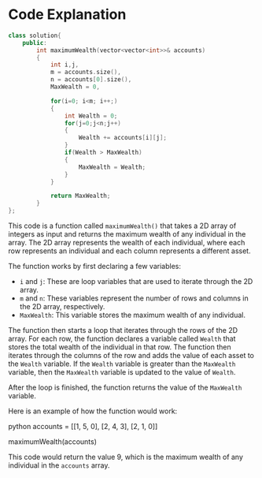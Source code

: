 # Code Explanation

```C++
class solution{
    public:
        int maximumWealth(vector<vector<int>>& accounts) 
        {
            int i,j,
            m = accounts.size(),
            n = accounts[0].size(),
            MaxWealth = 0, 

            for(i=0; i<m; i++;)
            {
                int Wealth = 0;
                for(j=0;j<n;j++)
                {
                    Wealth += accounts[i][j];
                }
                if(Wealth > MaxWealth)
                {
                    MaxWealth = Wealth;
                }
            }

            return MaxWealth;
        }
};
```


This code is a function called `maximumWealth()` that takes a 2D array of integers as input and returns the maximum wealth of any individual in the array. The 2D array represents the wealth of each individual, where each row represents an individual and each column represents a different asset.

The function works by first declaring a few variables:

* `i` and `j`: These are loop variables that are used to iterate through the 2D array.
* `m` and `n`: These variables represent the number of rows and columns in the 2D array, respectively.
* `MaxWealth`: This variable stores the maximum wealth of any individual.

The function then starts a loop that iterates through the rows of the 2D array. For each row, the function declares a variable called `Wealth` that stores the total wealth of the individual in that row. The function then iterates through the columns of the row and adds the value of each asset to the `Wealth` variable. If the `Wealth` variable is greater than the `MaxWealth` variable, then the `MaxWealth` variable is updated to the value of `Wealth`.

After the loop is finished, the function returns the value of the `MaxWealth` variable.

Here is an example of how the function would work:

python
accounts = [[1, 5, 0], [2, 4, 3], [2, 1, 0]]

maximumWealth(accounts)


This code would return the value 9, which is the maximum wealth of any individual in the `accounts` array.



